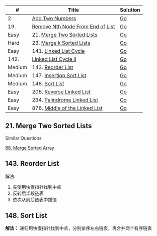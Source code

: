 | #       | Title                                                    | Solution                                    |
| ------- | -------------------------------------------------------- | ------------------------------------------- |
| 2.      | [Add Two Numbers][add-two-numbers]                       |   [Go](add-two-numbers.go)                  |
| 19.     | [Remove Nth Node From End of List][remove-nth-node]      |   [Go](remove-nth-node.go)                  |
| Easy    | 21. [Merge Two Sorted Lists](https://leetcode.com/problems/merge-two-sorted-lists/)        |   [Go](merge_two_sorted_lists.go) |
| Hard    | 23. [Merge k Sorted Lists](https://leetcode.com/problems/merge-k-sorted-lists/)            |   [Go](merge_k_sorted_lists.go)   |
| Easy    | 141. [Linked List Cycle](https://leetcode.com/problems/linked-list-cycle/)                 |   [Go](linked_list_cycle.go)      |
| 142.    | [Linked List Cycle II][linked-list-cycle-ii]             |   [Go](linked-list-cycle-ii.go)             |
| Medium  | 143. [Reorder List](https://leetcode.com/problems/reorder-list/)                           |   [Go](reorder_list.go)           |
| Medium  | 147. [Insertion Sort List](https://leetcode.com/problems/insertion-sort-list/)             |   [Go](147.insertion-sort-list.go)           |
| Medium  | 148. [Sort List](https://leetcode.com/problems/sort-list/)                                 |   [Go](148.sort-list.go)                     |
| Easy    | 206. [Reverse Linked List](https://leetcode.com/problems/reverse-linked-list/)             |   [Go](reverse_linked_list.go)    |
| Easy    | 234. [Palindrome Linked List](https://leetcode.com/problems/palindrome-linked-list/)       |   [Go](palindrome_linked_list.go) |
| Easy    | 876. [Middle of the Linked List](https://leetcode.com/problems/middle-of-the-linked-list/) |   [Go](876.middle-of-the-linked-list.go)     |

[add-two-numbers]: https://leetcode.com/problems/add-two-numbers/
[remove-nth-node]: https://leetcode.com/problems/remove-nth-node-from-end-of-list/
[linked-list-cycle-ii]: https://leetcode.com/problems/linked-list-cycle-ii/

## 21. Merge Two Sorted Lists
Similar Questions

[88. Merge Sorted Array](https://leetcode.com/problems/merge-sorted-array/)

## 143. Reorder List
解法:
1. 先使用快慢指针找到中点
2. 反转后半段链表
3. 依次从前后链表中插值

## 148. Sort List
**解法：**
递归用快慢指针找到中点，分别排序左右链表，再合并两个有序链表